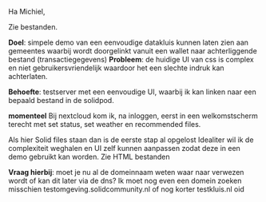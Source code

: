 Ha Michiel,

Zie bestanden.

**Doel**: simpele demo van een eenvoudige datakluis kunnen laten zien aan gemeentes waarbij wordt doorgelinkt vanuit een wallet naar achterliggende bestand (transactiegegevens)
**Probleem**: de huidige UI van css is complex en niet gebruikersvriendelijk waardoor het een slechte indruk kan achterlaten.

**Behoefte**:
testserver met een eenvoudige UI, waarbij ik kan linken naar een bepaald bestand in de solidpod. <br>

**momenteel**
Bij nextcloud kom ik, na inloggen, eerst in een welkomstscherm terecht met set status, set weather en recommended files.

Als hier Solid files staan dan is de eerste stap al opgelost
Idealiter wil ik de complexiteit weghalen en UI zelf kunnen aanpassen zodat deze in een demo gebruikt kan worden.
Zie HTML bestanden


**Vraag hierbij**: moet je nu al de domeinnaam weten waar naar verwezen wordt of kan dit later via de dns?
Ik moet nog even een domein zoeken misschien testomgeving.solidcommunity.nl of nog korter testkluis.nl oid
